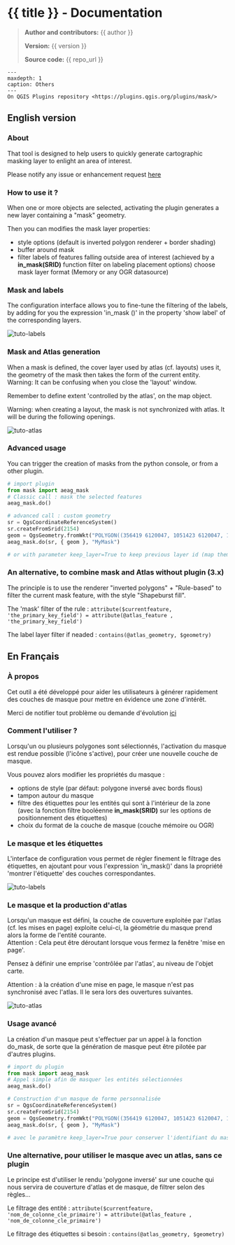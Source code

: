 # {{ title }} - Documentation

> **Author and contributors:** {{ author }}
>
> **Version:** {{ version }}
>
> **Source code:** {{ repo_url }}

```{toctree}
---
maxdepth: 1
caption: Others
---
On QGIS Plugins repository <https://plugins.qgis.org/plugins/mask/>
```

## English version

### **About**

That tool is designed to help users to quickly generate cartographic masking layer to enlight an area of interest.  
  
Please notify any issue or enhancement request [here](https://github.com/aeag/mask_plugin/issues/)

### **How to use it ?**

When one or more objects are selected, activating the plugin generates a new layer containing a "mask" geometry.

Then you can modifies the mask layer properties:

  - style options (default is inverted polygon renderer + border shading)
  - buffer around mask
  - filter labels of features falling outside area of interest (achieved by a **in_mask(SRID)** function filter on labeling placement options)
  choose mask layer format (Memory or any OGR datasource)
      
### **Mask and labels**

The configuration interface allows you to fine-tune the filtering of the labels, by adding for you the expression 'in_mask ()' in the property 'show label' of the corresponding layers.

![tuto-labels](https://raw.githubusercontent.com/aeag/mask/master/docs/static/mask-labels.gif)

### **Mask and Atlas generation**

When a mask is defined, the cover layer used by atlas (cf. layouts) uses it, the geometry of the mask then takes the form of the current entity.
Warning: It can be confusing when you close the 'layout' window.

Remember to define extent 'controlled by the atlas', on the map object.

Warning: when creating a layout, the mask is not synchronized with atlas. It will be during the following openings.

![tuto-atlas](https://raw.githubusercontent.com/aeag/mask/master/docs/static/mask-atlas.gif)

### **Advanced usage**

You can trigger the creation of masks from the python console, or from a other plugin.

```python
# import plugin
from mask import aeag_mask
# Classic call : mask the selected features
aeag_mask.do()

# advanced call : custom geometry
sr = QgsCoordinateReferenceSystem()
sr.createFromSrid(2154)
geom = QgsGeometry.fromWkt("POLYGON((356419 6120047, 1051423 6120047, 1051423 6595985, 356419 6595985, 356419 6120047))")
aeag_mask.do(sr, { geom }, "MyMask")

# or with parameter keep_layer=True to keep previous layer id (map theme use case).
```

### **An alternative, to combine mask and Atlas without plugin (3.x)**

The principle is to use the renderer "inverted polygons" + "Rule-based" to filter the current mask feature, with the style "Shapeburst fill".

The 'mask' filter of the rule :
`attribute($currentfeature, 'the_primary_key_field') = attribute(@atlas_feature , 'the_primary_key_field')`

The label layer filter if neaded :
`contains(@atlas_geometry, $geometry)`

## En Français

### **À propos**

Cet outil a été développé pour aider les utilisateurs à générer rapidement des couches de masque pour mettre en évidence une zone d'intérêt.

Merci de notifier tout problème ou demande d'évolution [ici](https://github.com/aeag/mask_plugin/issues/)

### **Comment l'utiliser ?**

Lorsqu'un ou plusieurs polygones sont sélectionnés, l'activation du masque est rendue possible (l'icône s'active), pour créer une nouvelle couche de masque.

Vous pouvez alors modifier les propriétés du masque :

  - options de style (par défaut: polygone inversé avec bords flous)
  - tampon autour du masque
  - filtre des étiquettes pour les entités qui sont à l'intérieur de la zone (avec la fonction filtre booléenne **in_mask(SRID)** sur les options de positionnement des étiquettes)
  - choix du format de la couche de masque (couche mémoire ou OGR)

### **Le masque et les étiquettes**

L'interface de configuration vous permet de régler finement le filtrage des étiquettes, en ajoutant pour vous l'expression 'in_mask()' dans la propriété 'montrer l'étiquette' des couches correspondantes.

![tuto-labels](https://raw.githubusercontent.com/aeag/mask/master/docs/static/mask-labels.gif)

### **Le masque et la production d'atlas**

Lorsqu'un masque est défini, la couche de couverture exploitée par l'atlas (cf. les mises en page) exploite celui-ci, la géométrie du masque prend alors la forme de l'entité courante.  
Attention : Cela peut être déroutant lorsque vous fermez la fenêtre 'mise en page'.

Pensez à définir une emprise 'contrôlée par l'atlas', au niveau de l'objet carte.

Attention : à la création d'une mise en page, le masque n'est pas synchronisé avec l'atlas. Il le sera lors des ouvertures suivantes.

![tuto-atlas](https://raw.githubusercontent.com/aeag/mask/master/docs/static/mask-atlas.gif)

### **Usage avancé**

La création d'un masque peut s'effectuer par un appel à la fonction do_mask, de sorte que la génération de masque peut être pilotée par d'autres plugins.

```python
# import du plugin
from mask import aeag_mask
# Appel simple afin de masquer les entités sélectionnées
aeag_mask.do()

# Construction d'un masque de forme personnalisée
sr = QgsCoordinateReferenceSystem()
sr.createFromSrid(2154)
geom = QgsGeometry.fromWkt("POLYGON((356419 6120047, 1051423 6120047, 1051423 6595985, 356419 6595985, 356419 6120047))")
aeag_mask.do(sr, { geom }, "MyMask")

# avec le paramètre keep_layer=True pour conserver l'identifiant du masque précédent (peut ainsi persister avec l'utilisation de thème de carte)

```

### **Une alternative, pour utiliser le masque avec un atlas, sans ce plugin**

Le principe est d'utiliser le rendu 'polygone inversé' sur une couche qui nous servira de couverture d'atlas et de masque, de filtrer selon des règles...

Le filtrage des entité :
`attribute($currentfeature, 'nom_de_colonne_cle_primaire') = attribute(@atlas_feature , 'nom_de_colonne_cle_primaire')`

Le filtrage des étiquettes si besoin :
`contains(@atlas_geometry, $geometry)`
